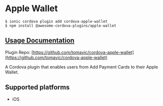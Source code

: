 # Apple Wallet

```text
$ ionic cordova plugin add cordova-apple-wallet
$ npm install @awesome-cordova-plugins/apple-wallet
```

## [Usage Documentation](https://danielsogl.gitbook.io/awesome-cordova-plugins/plugins/apple-wallet/)

Plugin Repo: [https://github.com/tomavic/cordova-apple-wallet](https://github.com/tomavic/cordova-apple-wallet)

A Cordova plugin that enables users from Add Payment Cards to their Apple Wallet.

## Supported platforms

* iOS

